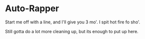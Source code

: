 # Auto-Rapper
Start me off with a line, and I'll give you 3 mo'. I spit hot fire fo sho'.

Still gotta do a lot more cleaning up, but its enough to put up here.
